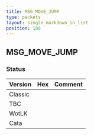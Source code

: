 ```yaml
---
title: MSG_MOVE_JUMP
type: packets
layout: single_markdown_in_list
position: 188
---
```


## MSG_MOVE_JUMP

### Status

Version | Hex | Comment
---------- | ---------- | ---------- 
Classic |  |  
TBC |  |  
WotLK |  |  
Cata |  |  
